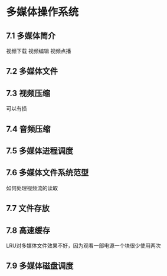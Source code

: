 # 多媒体操作系统

## 7.1 多媒体简介
视频下载
视频编辑
视频点播

## 7.2 多媒体文件
## 7.3 视频压缩
可以有损

## 7.4 音频压缩
## 7.5 多媒体进程调度

## 7.6 多媒体文件系统范型
如何处理视频流的读取

## 7.7 文件存放
## 7.8 高速缓存
LRU对多媒体文件效果不好，因为观看一部电源一个块很少使用两次

## 7.9 多媒体磁盘调度
